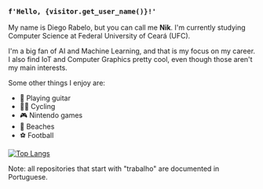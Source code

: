 ### `f'Hello, {visitor.get_user_name()}!'`

My name is Diego Rabelo, but you can call me **Nik**. I'm currently studying Computer Science at Federal University of Ceará (UFC).

I'm a big fan of AI and Machine Learning, and that is my focus on my career. I also find IoT and Computer Graphics pretty cool, even though those aren't my main interests.

Some other things I enjoy are:
- 🎸 Playing guitar
- 🚴‍♂️ Cycling
- 🎮 Nintendo games
- 🌊 Beaches
- ⚽ Football

[![Top Langs](https://github-readme-stats.vercel.app/api/top-langs/?username=nikrs14&layout=compact&theme=radical)](https://github.com/nikrs14/github-readme-stats)

Note: all repositories that start with "trabalho" are documented in Portuguese.
